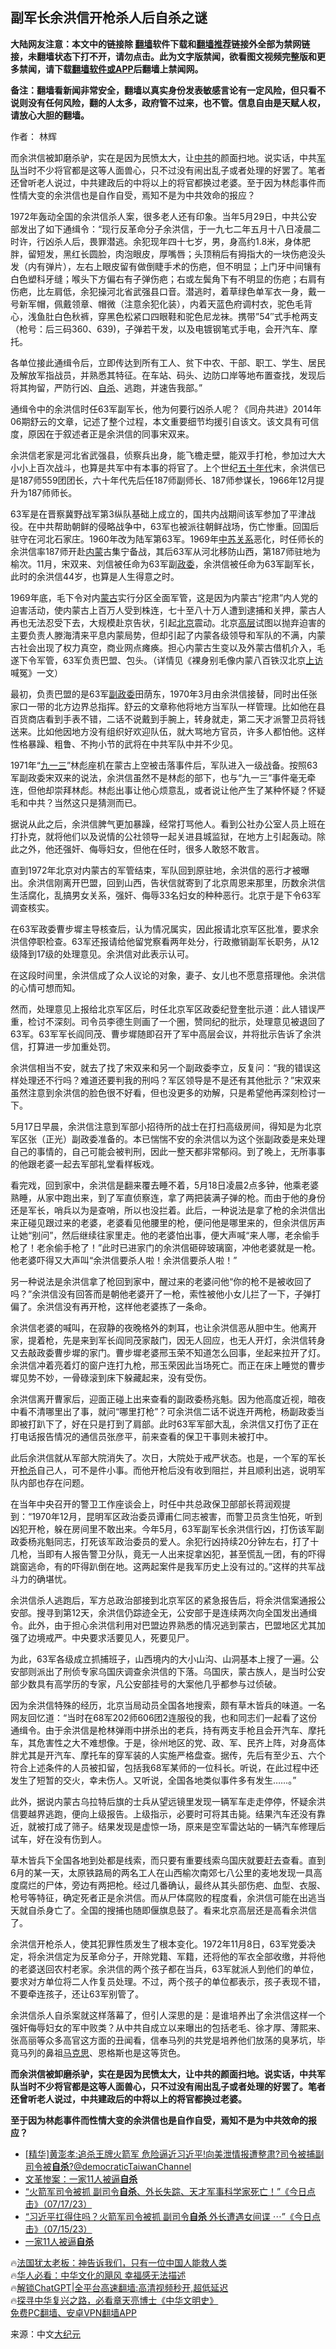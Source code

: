  <!-- 面包屑导航 --> <h2>副军长余洪信开枪杀人后自杀之谜</h2> <p class="notice"><b>大陆网友注意：本文中的链接除 <a href="https://github.com/bannedbook/fanqiang" >翻墙</a>软件下载和<a href="https://github.com/killgcd/justmysocks/blob/master/README.md">翻墙推荐</a>链接外全部为禁网链接，未翻墙状态下打不开，请勿点击。此为文字版禁闻，欲看图文视频完整版和更多禁闻，请下载<a href="https://github.com/bannedbook/fanqiang">翻墙软件或APP</a>后翻墙上禁闻网。</p><p>备注：翻墙看新闻非常安全，翻墙以真实身份发表敏感言论有一定风险，但只看不说则没有任何风险，翻的人太多，政府管不过来，也不管。信息自由是天赋人权，请放心大胆的翻墙。</b></p>  <div class="entry"> <p>作者： 林辉</p> <p id="summary">而余洪信被卸磨杀驴，实在是因为民愤太大，让<a href="https://www.bannedbook.org/bnews/tag/%e4%b8%ad%e5%85%b1/" class="st_tag internal_tag" rel="tag" title="标签 中共 下的日志">中共</a>的颜面扫地。说实话，中共<a href="https://www.bannedbook.org/bnews/tag/%E5%86%9B%E9%98%9F/" class="st_tag internal_tag" rel="tag" title="标签 军队 下的日志">军队</a>当时不少将官都是这等人面兽心，只不过没有闹出乱子或者处理的好罢了。笔者还曾听老人说过，中共建政后的中将以上的将官都换过老婆。至于因为林彪事件而性情大变的余洪信也是自作自受，焉知不是为中共效命的报应？</p> <p>1972年轰动全国的余洪信杀人案，很多老人还有印象。当年5月29日，中共公安部发出了如下通缉令：“现行反革命分子余洪信，于一九七二年五月十八日凌晨二时许，行凶杀人后，畏罪潜逃。余犯现年四十七岁，男，身高约1.8米，身体肥胖，留短发，黑红长圆脸，肉泡眼皮，厚嘴唇；头顶稍后有拇指大的一块伤疤没头发（内有弹片），左右上眼皮留有做倒睫手术的伤疤，但不明显；上门牙中间镶有白色塑科牙缝；喉头下方偏右有子弹伤疤；右或左鬓角下有不明显的伤疤；右肩有伤疤，比左肩低，余犯操河北省武强县口音。潜逃时，着草绿色单军衣一身，戴一号新军帽，佩戴领章、帽微（注意余犯化装），内着天蓝色府调村衣，驼色毛背心，浅鱼肚白色秋裤，穿黑色松紧口四眼鞋和驼色尼龙袜。携带”54″式手枪两支（枪号：后三码360、639)，子弹若干发，以及电镀钢笔式手电，会开汽车、摩托。</p> <p>各单位接此通缉令后，立即传达到所有工人、贫下中农、干部、职工、学生、居民及解放军指战员，并熟悉其特征。在车站、码头、边防口岸等地布置查找，发现后将其拘留，严防行凶、<a href="https://www.bannedbook.org/bnews/tag/%e8%87%aa%e6%9d%80/" class="st_tag internal_tag" rel="tag" title="标签 自杀 下的日志">自杀</a>、逃跑，并速告我部。”</p> <p>通缉令中的余洪信时任63军副军长，他为何要行凶杀人呢？《同舟共进》2014年06期舒云的文章，记述了整个过程，本文重要细节均援引自该文。该文具有可信度，原因在于叙述者正是余洪信的同事宋双来。</p> <p>余洪信老家是河北省武强县，侦察兵出身，能飞檐走壁，能双手打枪，参加过大大小小上百次战斗，也算是共军中有本事的将官了。上个世纪<span class='wp_keywordlink'><a href="https://www.bannedbook.org/forum2/topic1267.html" title="《五十年代底尘埃》" target="_blank">五十年代</a></span>末，余洪信已是187师559团团长，六十年代先后任187师副师长、187师参谋长，1966年12月提升为187师师长。</p> <p>63军是在晋察冀野战军第3纵队基础上成立的，国共内战期间该军参加了平津战役。在中共帮助朝鲜的侵略战争中，63军也被派往朝鲜战场，伤亡惨重。回国后驻守在河北石家庄。1960年改为陆军第63军。1969年<span class='wp_keywordlink'><a href="https://www.bannedbook.org/forum2/topic1410.html" title="沈志華： 戰後中蘇關係若干問題研究 （人民出版社 2006）" target="_blank">中苏关系</a></span>恶化，时任师长的余洪信率187师开赴<a href="https://www.bannedbook.org/bnews/tag/%e5%86%85%e8%92%99/" class="st_tag internal_tag" rel="tag" title="标签 内蒙 下的日志">内蒙</a>古集宁备战，其后63军从河北移防山西，第187师驻地为榆次。11月，宋双来、刘信被任命为63军副<a href="https://www.bannedbook.org/bnews/tag/%e6%94%bf%e5%a7%94/" class="st_tag internal_tag" rel="tag" title="标签 政委 下的日志">政委</a>，余洪信被任命为63军副军长，此时的余洪信44岁，也算是人生得意之时。</p> <p>1969年底，毛下令对内<a href="https://www.bannedbook.org/bnews/tag/%e8%92%99%e5%8f%a4/" class="st_tag internal_tag" rel="tag" title="标签 蒙古 下的日志">蒙古</a>实行分区全面军管，这是因为内蒙古“挖肃”内人党的迫害活动，使内蒙古上百万人受到株连，七十至八十万人遭到逮捕和关押，蒙古人再也无法忍受下去，大规模赴京告状，引起<a href="https://www.bannedbook.org/bnews/tag/%e5%8c%97%e4%ba%ac/" class="st_tag internal_tag" rel="tag" title="标签 北京 下的日志">北京</a>震动。北京<span class='wp_keywordlink_affiliate'><a href="https://www.bannedbook.org/bnews/ccpdope/" title="中共高层内幕" target="_blank">高层</a></span>试图以抛弃迫害的主要负责人滕海清来平息内蒙局势，但却引起了内蒙各级领导和军队的不满，内蒙古社会出现了权力真空，商业网点瘫痪。担心内蒙古生变以及外蒙古借机介入，毛遂下令军管，63军负责巴盟、包头。（详情见《裸身别毛像内蒙八百铁汉北京<span class='wp_keywordlink_affiliate'><a href="https://www.bannedbook.org/bnews/weiquan/" title="上访" target="_blank">上访</a></span>喊冤》一文）</p> <p>最初，负责巴盟的是63军<a href="https://www.bannedbook.org/bnews/tag/%E5%89%AF%E6%94%BF%E5%A7%94/" class="st_tag internal_tag" rel="tag" title="标签 副政委 下的日志">副政委</a>田荫东，1970年3月由余洪信接替，同时出任张家口一带的北方边界总指挥。舒云的文章称他将地方当军队一样管理。比如他在县百货商店看到手表不错，二话不说戴到手腕上，转身就走，第二天才派警卫员将钱送来。比如他因地方没有组织好欢迎队伍，就大骂地方官员，许多人都怕他。这样性格暴躁、粗鲁、不拘小节的武将在中共军队中并不少见。</p> <p>1971年“<span class='wp_keywordlink'><a href="https://www.bannedbook.org/forum2/topic1418.html" title="百问“九一三”" target="_blank">九一三</a></span>”林彪座机在蒙古上空被击落事件后，军队进入一级战备。按照63军副政委宋双来的说法，余洪信虽然不是林彪的部下，也与“九一三”事件毫无牵连，但他却崇拜林彪。林彪出事让他心烦意乱，或者说让他产生了某种怀疑？怀疑毛和中共？当然这只是猜测而已。</p> <p>据说从此之后，余洪信脾气更加暴躁，经常打骂他人。看到公社办公室人员上班在打扑克，就将他们以及说情的公社领导一起关进县城监狱，在地方上引起轰动。除此之外，他还强奸、侮辱妇女，但他在任时，很多人敢怒不敢言。</p> <p>直到1972年北京对内蒙古的军管结束，军队回到原驻地，余洪信的恶行才被曝出。余洪信刚离开巴盟，回到山西，告状信就寄到了北京周恩来那里，历数余洪信生活腐化，乱搞男女关系，强奸、侮辱33名妇女的种种恶行。北京于是下令63军调查核实。</p> <p>在63军政委曹步墀主导核查后，认为情况属实，因此报请北京军区批准，要求余洪信停职检查。63军还报请给他留党察看两年处分，行政撤销副军长职务，从12级降到17级的处理意见。余洪信对此表示认可。</p> <p>在这段时间里，余洪信成了众人议论的对象，妻子、女儿也不愿意搭理他。余洪信的心情可想而知。</p> <p>然而，处理意见上报给北京军区后，时任北京军区政委纪登奎批示道：此人错误严重，检讨不深刻。司令员李德生则画了一个圈，赞同纪的批示，处理意见被退回了63军。63军军长阎同茂、曹步墀随即召开了军中高层会议，并将批示告诉了余洪信，打算进一步加重处罚。</p> <p>余洪信相当不安，就去了找了宋双来和另一个副政委李立，反复问：“我的错误这样处理还不行吗？难道还要判我的刑吗？军区领导是不是还有其他批示？”宋双来虽然注意到余洪信的脸色很不好看，但也没更多的劝解，只是希望他再深刻检讨一下。</p>  <p>5月17日早晨，余洪信注意到军部小招待所的战士在打扫高级房间，得知是为北京军区张（正光）副政委准备的。本已惴惴不安的余洪信以为这个张副政委是来处理自己的事情的，自己可能会被判刑，因此一整天都非常郁闷。到了晚上，无所事事的他跟老婆一起去军部礼堂看样板戏。</p> <p>看完戏，回到家中，余洪信是翻来覆去睡不着，5月18日凌晨2点多钟，他乘老婆熟睡，从家中跑出来，到了军直侦察连，拿了两把装满子弹的枪。而由于他的身份还是军长，哨兵以为是查哨，所以也没拦着。此后，一种说法是拿了枪的余洪信出来正碰见跟过来的老婆，老婆看见他腰里的枪，便问他是哪里来的，但余洪信厉声让她“别问”，然后继续往家里走。他的老婆怕出事，便大声喊“来人哪，老余偷手枪了！老余偷手枪了！”此时已进家门的余洪信砸碎玻璃窗，冲他老婆就是一枪。他老婆吓得又大声叫“余洪信要杀人啦！余洪信要杀人啦！”</p> <p>另一种说法是余洪信拿了枪回到家中，醒过来的老婆问他“你的枪不是被收回了吗？”余洪信没有回答而是朝他老婆开了一枪，索性被他小女儿拦了一下，子弹打偏了。余洪信没有再开枪，这样他老婆拣了一条命。</p> <p>余洪信老婆的喊叫，在寂静的夜晚格外的刺耳，也让余洪信恶从胆中生。他离开家，提着枪，先是来到军长阎同茂家敲门，因无人回应，也无人开灯，余洪信转身又去敲政委曹步墀的家门。曹步墀老婆邢玉荣不知道怎么回事，坐起来拉开了灯。余洪信冲着亮着灯的窗户连打九枪，邢玉荣因此当场死亡。而正在床上睡觉的曹步墀见势不妙，一骨碌滚到床下躲藏起来，没有受伤。</p> <p>余洪信离开曹家后，迎面正碰上出来查看的副政委杨兆魁。因为他高度近视，暗夜中看不清哪里出了事，就问“哪里打枪”？可余洪信二话不说连开两枪，杨副政委当即被打趴下了，好在只是打到了肩部。此时63军军部大乱，余洪信又打伤了正在打电话报告情况的通信员张彦平，前来查看的保卫干事则未被打中。</p> <p>此后余洪信就从军部大院消失了。次日，大院处于戒严状态。也是，一个军的军长开<a href="https://www.bannedbook.org/bnews/tag/%E6%9E%AA%E6%9D%80/" class="st_tag internal_tag" rel="tag" title="标签 枪杀 下的日志">枪杀</a>自己人，可不是件小事。而他开枪后没有收到阻拦，并且顺利出逃，说明军队内部也存在问题。</p> <p>在当年中央召开的警卫工作座谈会上，时任中共总政保卫部部长蒋润观提到：“1970年12月，昆明军区政治委员谭甫仁同志被害，而警卫员贪生怕死，听到凶犯开枪，躲在房间里不敢出来。今年5月，63军副军长余洪信行凶，打伤该军副政委杨兆魁同志，打死该军政治委员的爱人。余犯行凶持续20分钟左右，打了十几枪，当即有人报告警卫分队，竟无一人出来捉拿凶犯，甚至慌乱一团，有的吓得跳窗逃命，有的吓得趴倒在地。这两起案件是我军历史上没有过的。”这样的共军战斗力的确堪忧。</p> <p>余洪信杀人逃跑后，军方总政治部接到北京军区的紧急报告后，将余洪信案通报公安部。搜寻到第12天，余洪信仍踪迹全无，公安部于是连续两次向全国发出通缉令。此外，由于担心余洪信利用对巴盟边界熟悉的情况逃到蒙古，巴盟地区尤其加强了边境戒严。中央要求活要见人，死要见尸。</p>  <p>为此，63军各级成立抓捕班子，山西境内的大小山沟、山洞基本上搜了一遍。公安部则派出了刑侦专家乌国庆调查余洪信的下落。乌国庆，蒙古族人，是当时公安部少数具有高学历的专家，凡公安部挂号的大案他几乎都参与过侦破。</p> <p>因为余洪信特殊的经历，北京当局动员全国各地搜索，颇有草木皆兵的味道。一名网友回忆道：“当时在68军202师606团2连服役的我，也和同志们一起看了这份通缉令。由于余洪信是枪林弹雨中拼杀出的老兵，持有两支手枪且会开汽车、摩托车，其危害性之大不难想像。于是，徐州地区的党、政、军、民齐上阵，对身高体胖尤其是开汽车、摩托车的穿军装的人实施严格盘查。据传，先后有至少五、六个符合上述条件的人员被扣留，包括我68军某师的一位科长。听说，在此过程中还发生了短暂的交火，幸未伤人。又听说，全国各地类似事件多有发生……。”</p> <p>此外，据说内蒙古乌拉特后旗的士兵从望远镜里发现一辆军车走走停停，怀疑余洪信要越界逃跑，便向上级报告。上级指示，必要时可将其击毙。结果汽车还没有靠近，就被打成了筛子。结果发现是虚惊一场，原来是空军雷达站的一辆汽车修理后试车，好在没有伤到人。</p> <p>草木皆兵下全国各地到处都是线索，而只要有重要线索乌国庆就要赶去查看。直到6月的某一天，太原铁路局的两名工人在山西榆次南郊七八公里的麦地发现一具高度腐烂的尸体，旁边有两把枪。经过几番确认，最终从其头部伤疤、血型、衣服、枪号等特征，确定死者正是余洪信。而从尸体腐败的程度看，余洪信可能在出逃当天就自杀身亡了。全国的搜捕也随即偃旗息鼓了。看来北京高层还是高看余洪信了。</p> <p>余洪信开枪杀人，使其犯罪性质发生了根本变化。1972年11月8日，63军党委决定，将余洪信定为反革命分子，开除党籍、军籍，还将他的军衣全部收缴，并将他的老婆送回农村老家。余洪信的两个孩子都在当兵，63军就派人到他们的单位，要求对方单位将二人作复员处理。不过，两个孩子的单位都表示，孩子表现不错，不要牵连孩子，还让63军别管了。</p> <p>余洪信杀人自杀案就这样落幕了，但引人深思的是：是谁培养出了余洪信这样一个强奸侮辱妇女的军中败类？从中共自成立以来曝出的包括老毛、徐才厚、薄熙来、张高丽等众多高官这方面的丑闻看，信奉马列的共党是培养他们放荡的臭茅坑，毕竟马列的鼻祖<span class='wp_keywordlink'><a href="https://www.bannedbook.org/forum2/topic105.html" title="《马克思的成魔之路》" target="_blank">马克思</a></span>、恩格斯也是这等货色。</p> <p><strong>而余洪信被卸磨杀驴，实在是因为民愤太大，让中共的颜面扫地。说实话，中共军队当时不少将官都是这等人面兽心，只不过没有闹出乱子或者处理的好罢了。笔者还曾听老人说过，中共建政后的中将以上的将官都换过老婆。</strong></p> <p><strong>至于因为林彪事件而性情大变的余洪信也是自作自受，焉知不是为中共效命的报应？</strong></p>  <!--<div id="taboola-mid-1"></div>--><ul class='op-related-articles' title='相关阅读'> <li><a href='https://www.bannedbook.org/bnews/sohnews/20230718/1909199.html' target='_blank'>[精华]黄澎孝:追杀王牌火箭军 危险逼近习近平!向美泄情报遭整肃?司令被捕副司令被<b>自杀</b>?@democraticTaiwanChannel</a></li> <li><a href='https://www.bannedbook.org/bnews/ccpdope/20230718/1909149.html' target='_blank'>文革惨案：一家11人被逼<b>自杀</b></a></li> <li><a href='https://www.bannedbook.org/bnews/sohnews/20230717/1908990.html' target='_blank'>“火箭军司令被抓 副司令<b>自杀</b>、外长失踪、天才军事科学家死亡！”《今日点击》（07/17/23）</a></li> <li><a href='https://www.bannedbook.org/bnews/sohnews/20230716/1908426.html' target='_blank'>“习近平扛得住吗？火箭军司令被抓 副司令<b>自杀</b> 外长遭遇女间谍 ⋯”《今日点击》（07/15/23）</a></li> <li><a href='https://www.bannedbook.org/bnews/lishi/20230714/1907721.html' target='_blank'>一家11人被逼<b>自杀</b></a></li> </ul> <p class="texttj"> 🔥<a href="https://www.bannedbook.org/bnews/ssgc/20230219/1850782.html" target="_blank">法国犹太老板：神告诉我们，只有一位中国人能救人类</a><br/> 🔥<a href="https://www.bannedbook.org/bnews/comments/20220220/1694796.html" target="_blank">华人必看：中华文化的飓风 幸福感无法描述</a><br/> 🔥<a href="https://github.com/bannedbook/fanqiang/wiki/V2ray%E6%9C%BA%E5%9C%BA" target="_blank">解锁ChatGPT|全平台高速翻墙:高清视频秒开,超低延迟</a><br/> 🔥<a href="https://www.bannedbook.org/bnews/comments/20220808/1768773.html" target="_blank">探寻中华复兴之路，必看章天亮博士《中华文明史》</a><br/> <a href="https://github.com/bannedbook/fanqiang/wiki/%E7%A6%81%E9%97%BB%E7%BD%91%E5%AE%89%E5%8D%93%E7%BF%BB%E5%A2%99%E6%96%B0%E9%97%BBAPP" target="_blank">免费PC翻墙、安卓VPN翻墙APP</a><br/> </p><p class="src-info">来源：中文<span class='wp_keywordlink_affiliate'><a href="http://www.epochtimes.com/" title="大纪元" target="_blank">大纪元</a></span> </p><a name='sharetosocial'></a> <div style="margin-bottom:5px;padding-bottom:5px;clear:both"> <div id="archive-pix-1" class="banner-ads"> <!-- AuctionX Display platform tag START --> <div id="27602x728x90x621x_ADSLOT1" clicktrack="%%CLICK_URL_ESC%%"></div>  <!-- AuctionX Display platform tag END --> </div> <div id="archive-pix-2" class="banner-ads"> <!-- AuctionX Display platform tag START --> <div id="27556x300x250x621x_ADSLOT1" clicktrack="%%CLICK_URL_ESC%%" style="margin:0 auto;text-align:center"></div>  <!-- AuctionX Display platform tag END --> </div> </div>  <div id="archive-pix-1" class="banner-ads"> <!-- AuctionX Display platform tag START --> <div id="27603x728x90x621x_ADSLOT1" clicktrack="%%CLICK_URL_ESC%%"></div>  <!-- AuctionX Display platform tag END --> </div> </div><!--END ENTRY--> 